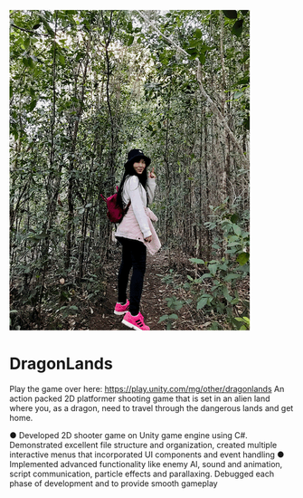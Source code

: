 ![me](https://github.com/Daisyliu6/Daisyliu6/blob/master/me.gif)
# DragonLands
Play the game over here: https://play.unity.com/mg/other/dragonlands
An action packed 2D platformer shooting game that is set in an alien land where you, as a dragon, need to travel through the dangerous lands and get home.

● Developed 2D shooter game on Unity game engine using C#. Demonstrated excellent file structure
and organization, created multiple interactive menus that incorporated UI components and event
handling
● Implemented advanced functionality like enemy AI, sound and animation, script communication,
particle effects and parallaxing. Debugged each phase of development and to provide smooth
gameplay
